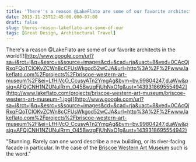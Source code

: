 ```yaml
---
title: 'There''s a reason @LakeFlato are some of our favorite architects in the world!'
date: 2015-11-25T12:45:00.000-07:00
draft: false
slug: theres-reason-lakeflato-are-some-of-our
tags: [Great Design, Architectural Travel]
---
```


There's a reason @LakeFlato are some of our favorite architects in the world![![http://www.google.com/url?sa=i&rct=j&q=&esrc=s&source=images&cd=&cad=rja&uact=8&ved=0CAcQjRxqFQoTCIOKvZCWn8cCFUsWkgod52wCJA&url=http%3A%2F%2Fwww.lakeflato.com%2Fprojects%2Fbriscoe-western-art-museum%2F&ei=LfHIVcO_CcusyATn2YmgAg&bvm=bv.99804247,d.aWw&psig=AFQjCNH1NZUNulRrm_O45BwzgFjUhNxO1g&ust=1439318695554942](http://www.lakeflato.com/projects/briscoe-western-art-museum/briscoe-western-art-museum-1.jpg)](http://www.google.com/url?sa=i&rct=j&q=&esrc=s&source=images&cd=&cad=rja&uact=8&ved=0CAcQjRxqFQoTCIOKvZCWn8cCFUsWkgod52wCJA&url=http%3A%2F%2Fwww.lakeflato.com%2Fprojects%2Fbriscoe-western-art-museum%2F&ei=LfHIVcO_CcusyATn2YmgAg&bvm=bv.99804247,d.aWw&psig=AFQjCNH1NZUNulRrm_O45BwzgFjUhNxO1g&ust=1439318695554942)

"Stunning. Rarely can one word describe a new building, or its river-facing facade in particular. In the case of the [Briscoe Western Art Museum](https://www.facebook.com/TheBriscoe?directed_target_id=0) such is the word."